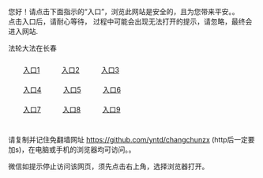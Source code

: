 您好！请点击下面指示的“入口”，浏览此网站是安全的，且为您带来平安。。 <br/>
点击入口后，请耐心等待， 过程中可能会出现无法打开的提示，请忽略，最终会进入网站. </br>

法轮大法在长春<br/>
<div style="padding:10px"><a style="margin:20px" target="_blank" href="http://dgf30hq6ezxxf.cloudfront.net/zytas?qxolfjjr" id="ccLink1" rel="nofollow">入口1</a> <a target="_blank" style="margin:20px" href="http://d2wsiusmc3862m.cloudfront.net/zytas?dxrhuao" id="ccLink2" rel="nofollow">入口2</a> <a style="margin:20px" target="_blank" href="http://d3jiuatabxu1yt.cloudfront.net/zytas?qohrtfvu" id="ccLink3" rel="nofollow">入口3</a></div>

<div style="padding:10px" ><a style="margin:20px" target="_blank" href="http://dgf30hq6ezxxf.cloudfront.net/zytas?qxolfjjr" id="ccLink4" rel="nofollow">入口4</a> <a style="margin:20px" href="http://d2wsiusmc3862m.cloudfront.net/zytas?dxrhuao" target="_blank" id="ccLink5" rel="nofollow">入口5</a> <a style="margin:20px" href="http://d3jiuatabxu1yt.cloudfront.net/zytas?qohrtfvu" target="_blank" id="ccLink6" rel="nofollow">入口6</a></div>

<div style="padding:10px"><a style="margin:20px" target="_blank" href="http://dgf30hq6ezxxf.cloudfront.net/zytas?qxolfjjr" id="ccLink7" rel="nofollow">入口7</a> <a style="margin:20px" href="http://d2wsiusmc3862m.cloudfront.net/zytas?dxrhuao" target="_blank" id="ccLink8" rel="nofollow">入口8</a> <a style="margin:20px" target="_blank" href="http://d3jiuatabxu1yt.cloudfront.net/zytas?qohrtfvu" id="ccLink9" rel="nofollow">入口9</a></div>

<br/>



请复制并记住免翻墙网址 https://github.com/yntd/changchunzx (http后一定要加s)，在电脑或手机的浏览器均可访问。。<br/>

微信如提示停止访问该网页，须先点击右上角，选择浏览器打开。
